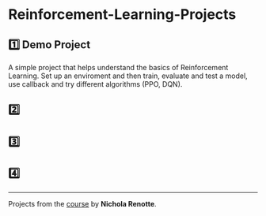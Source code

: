 # Reinforcement-Learning-Projects

## 1️⃣ Demo Project

A simple project that helps understand the basics of Reinforcement Learning. Set up an enviroment and then train, evaluate and test a model, use callback and try different algorithms (PPO, DQN).

## 2️⃣

## 3️⃣

## 4️⃣


________________________________

Projects from the [course](https://www.youtube.com/watch?v=Mut_u40Sqz4&ab_channel=NicholasRenotte) by **Nichola Renotte**.
